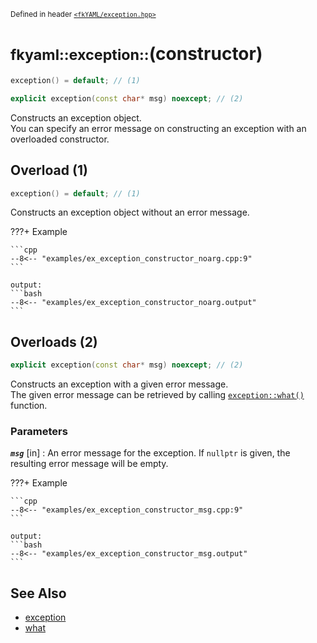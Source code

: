 <small>Defined in header [`<fkYAML/exception.hpp>`](https://github.com/fktn-k/fkYAML/blob/develop/include/fkYAML/exception.hpp)</small>

# <small>fkyaml::exception::</small>(constructor)

```cpp
exception() = default; // (1)

explicit exception(const char* msg) noexcept; // (2)
```

Constructs an exception object.   
You can specify an error message on constructing an exception with an overloaded constructor.  

## Overload (1)

```cpp
exception() = default; // (1)
```

Constructs an exception object without an error message.

???+ Example

    ```cpp
    --8<-- "examples/ex_exception_constructor_noarg.cpp:9"
    ```

    output:
    ```bash
    --8<-- "examples/ex_exception_constructor_noarg.output"
    ```

## Overloads (2)

```cpp
explicit exception(const char* msg) noexcept; // (2)
```

Constructs an exception with a given error message.  
The given error message can be retrieved by calling [`exception::what()`](what.md) function.  

### **Parameters**

***`msg`*** [in]
:   An error message for the exception. If `nullptr` is given, the resulting error message will be empty.

???+ Example

    ```cpp
    --8<-- "examples/ex_exception_constructor_msg.cpp:9"
    ```

    output:
    ```bash
    --8<-- "examples/ex_exception_constructor_msg.output"
    ```

## **See Also**

* [exception](index.md)
* [what](what.md)
